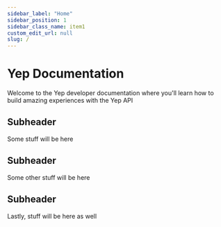 ```yaml
---
sidebar_label: "Home"
sidebar_position: 1
sidebar_class_name: item1
custom_edit_url: null
slug: /
---
```


# Yep Documentation

Welcome to the Yep developer documentation where you'll learn how to build amazing experiences with the Yep API

## Subheader

Some stuff will be here

## Subheader

Some other stuff will be here

## Subheader

Lastly, stuff will be here as well
